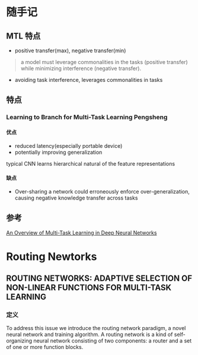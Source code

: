 # 随手记

## MTL 特点
- positive transfer(max), negative transfer(min)
> a model must leverage commonalities in the tasks (positive transfer) while minimizing interference (negative transfer).
- avoiding task interference, leverages commonalities in tasks


## 特点

### Learning to Branch for Multi-Task Learning Pengsheng

#### 优点
- reduced latency(especially portable device)
- potentially improving generalization

typical CNN learns hierarchical natural of the feature representations

#### 缺点
- Over-sharing a network could erroneously enforce over-generalization, causing negative knowledge transfer across tasks

## 参考
[An Overview of Multi-Task Learning in Deep Neural Networks](https://ruder.io/multi-task/)


# Routing Newtorks

## ROUTING NETWORKS: ADAPTIVE SELECTION OF NON-LINEAR FUNCTIONS FOR MULTI-TASK LEARNING

### 定义
To address this issue we introduce the routing network paradigm, a novel neural network and training algorithm. A routing network is a kind of self-organizing neural network consisting of two components: a router and a set of one or more function blocks.

